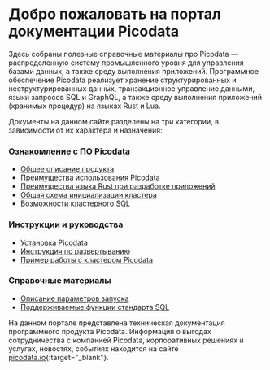 # Добро пожаловать на портал документации Picodata
Здесь собраны полезные справочные материалы про Picodata — распределенную систему промышленного уровня для управления базами данных, а также среду выполнения приложений. Программное обеспечение Picodata реализует хранение структурированных и неструктурированных данных, транзакционное управление данными, языки запросов SQL и GraphQL, а также среду выполнения приложений (хранимых процедур) на языках Rust и Lua.

Документы на данном сайте разделены на три категории, в зависимости от их характера и назначения:
### Ознакомление с ПО Picodata
* [Общее описание продукта](description)
* [Преимущества использования Picodata](benefits)
* [Преимущества языка Rust при разработке приложений](benefits_rust)
* [Общая схема инициализации кластера](clustering)
* [Возможности кластерного SQL](sql_index)

### Инструкции и руководства
* [Установка Picodata](install)
* [Инструкция по развертыванию](deploy)
* [Пример работы с кластером Picodata](tutorial)

### Справочные материалы
* [Описание параметров запуска](cli)
* [Поддерживаемые функции стандарта SQL](sql_reference)

На данном портале представлена техническая документация программного продукта Picodata. Информация о выгодах сотрудничества с компанией Picodata, корпоративных решениях и услугах, новостях, событиях находится на сайте [picodata.io](https://www.picodata.io){:target="_blank"}.

<a style="display: none" href="https://hits.seeyoufarm.com"><img src="https://hits.seeyoufarm.com/api/count/incr/badge.svg?url=https%3A%2F%2Fdocs.picodata.io%2Fpicodata%2F&count_bg=%2379C83D&title_bg=%23555555&icon=&icon_color=%23E7E7E7&title=hits&edge_flat=false"/></a>
